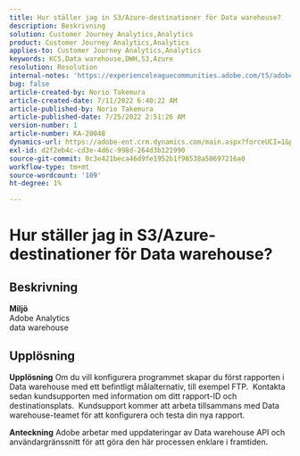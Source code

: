 ```yaml
---
title: Hur ställer jag in S3/Azure-destinationer för Data warehouse?
description: Beskrivning
solution: Customer Journey Analytics,Analytics
product: Customer Journey Analytics,Analytics
applies-to: Customer Journey Analytics,Analytics
keywords: KCS,Data warehouse,DWH,S3,Azure
resolution: Resolution
internal-notes: 'https://experienceleaguecommunities.adobe.com/t5/adobe-analytics-ideas/amazon-s3-support-for-data-warehouse/idi-p/341037  Azure example: https://jira.corp.adobe.com/browse/AN-259530  S3 example: https://jira.corp.adobe.com/browse/AN-294769'
bug: false
article-created-by: Norio Takemura
article-created-date: 7/11/2022 6:40:22 AM
article-published-by: Norio Takemura
article-published-date: 7/25/2022 2:51:26 AM
version-number: 1
article-number: KA-20048
dynamics-url: https://adobe-ent.crm.dynamics.com/main.aspx?forceUCI=1&pagetype=entityrecord&etn=knowledgearticle&id=d6a3af53-e400-ed11-82e4-00224809f805
exl-id: d2f2eb4c-cd3e-4d6c-998d-264d3b121990
source-git-commit: 0c3e421beca46d9fe1952b1f98538a50697216a0
workflow-type: tm+mt
source-wordcount: '109'
ht-degree: 1%

---
```


# Hur ställer jag in S3/Azure-destinationer för Data warehouse?

## Beskrivning

<b>Miljö</b>
<br>Adobe Analytics
<br>data warehouse

## Upplösning


<b>Upplösning</b>
Om du vill konfigurera programmet skapar du först rapporten i Data warehouse med ett befintligt målalternativ, till exempel FTP.  Kontakta sedan kundsupporten med information om ditt rapport-ID och destinationsplats.  Kundsupport kommer att arbeta tillsammans med Data warehouse-teamet för att konfigurera och testa din nya rapport.

<b>Anteckning</b>
Adobe arbetar med uppdateringar av Data warehouse API och användargränssnitt för att göra den här processen enklare i framtiden.
